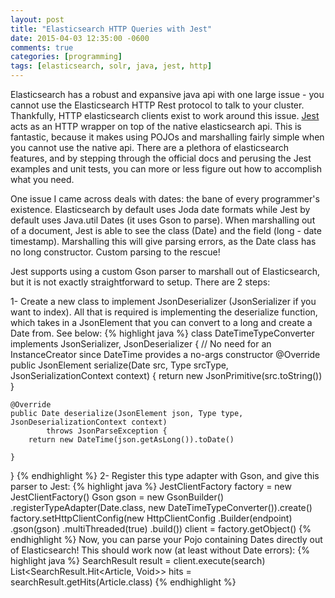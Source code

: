 ```yaml
---
layout: post
title: "Elasticsearch HTTP Queries with Jest"
date: 2015-04-03 12:35:00 -0600
comments: true
categories: [programming]
tags: [elasticsearch, solr, java, jest, http]
---
```

Elasticsearch has a robust and expansive java api with one large issue - you cannot use the Elasticsearch HTTP Rest protocol to talk to your cluster. Thankfully, HTTP elasticsearch clients exist to work around this issue. [Jest](https://github.com/searchbox-io/Jest) acts as an HTTP wrapper on top of the native elasticsearch api. This is fantastic, because it makes using POJOs and marshalling fairly simple when you cannot use the native api. There are a plethora of elasticsearch features, and by stepping through the official docs and perusing the Jest examples and unit tests, you can more or less figure out how to accomplish what you need.

One issue I came across deals with dates: the bane of every programmer's existence. Elasticsearch by default uses Joda date formats while Jest by default uses Java.util Dates (it uses Gson to parse). When marshalling out of a document, Jest is able to see the class (Date) and the field (long - date timestamp). Marshalling this will give parsing errors, as the Date class has no long constructor. Custom parsing to the rescue!

Jest supports using a custom Gson parser to marshall out of Elasticsearch, but it is not exactly straightforward to setup. There are 2 steps:

1- Create a new class to implement JsonDeserializer (JsonSerializer if you want to index). All that is required is implementing the deserialize function, which takes in a JsonElement that you can convert to a long and create a Date from. See below:
{% highlight java %}
class DateTimeTypeConverter implements JsonSerializer<Date>, JsonDeserializer<Date> {
    // No need for an InstanceCreator since DateTime provides a no-args constructor
    @Override
    public JsonElement serialize(Date src, Type srcType, JsonSerializationContext context) {
        return new JsonPrimitive(src.toString())
    }

    @Override
    public Date deserialize(JsonElement json, Type type, JsonDeserializationContext context)
            throws JsonParseException {
        return new DateTime(json.getAsLong()).toDate()

    }
}
{% endhighlight %}
2- Register this type adapter with Gson, and give this parser to Jest:
{% highlight java %}
JestClientFactory factory = new JestClientFactory()
Gson gson = new GsonBuilder()
        .registerTypeAdapter(Date.class, new DateTimeTypeConverter()).create()
factory.setHttpClientConfig(new HttpClientConfig
        .Builder(endpoint)
        .gson(gson)
        .multiThreaded(true)
        .build())
client = factory.getObject()
{% endhighlight %}
Now, you can parse your Pojo containing Dates directly out of Elasticsearch! This should work now (at least without Date errors):
{% highlight java %}
SearchResult result = client.execute(search)
List<SearchResult.Hit<Article, Void>> hits = searchResult.getHits(Article.class)
{% endhighlight %}
